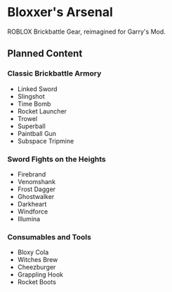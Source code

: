 # Bloxxer's Arsenal

ROBLOX Brickbattle Gear, reimagined for Garry's Mod.

## Planned Content

### Classic Brickbattle Armory
- Linked Sword
- Slingshot
- Time Bomb
- Rocket Launcher
- Trowel
- Superball
- Paintball Gun
- Subspace Tripmine

### Sword Fights on the Heights
- Firebrand
- Venomshank
- Frost Dagger
- Ghostwalker
- Darkheart
- Windforce
- Illumina

### Consumables and Tools
- Bloxy Cola
- Witches Brew
- Cheezburger
- Grappling Hook
- Rocket Boots
